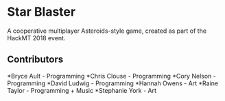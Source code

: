 # Star Blaster
A cooperative multiplayer Asteroids-style game, created as part of the HackMT 2018 event. 

## Contributors
*Bryce Ault - Programming
*Chris Clouse - Programming
*Cory Nelson - Programming
*David Ludwig - Programming
*Hannah Owens - Art
*Raine Taylor - Programming + Music
*Stephanie York - Art